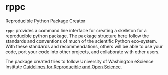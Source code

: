 # rppc

Reproducible Python Package Creator

`rppc` provides a command line interface for creating a skeleton for a reproducible python package. The package structure here follow the standards and conventions of much of the scientific Python eco-system. With these standards and recommendations, others will be able to use your code, port your code into other projects, and collaborate with other users.

The package created tries to follow University of Washington eScience Institute [Guidelines for Reproducible and Open Science](http://uwescience.github.io/reproducible/guidelines.html).